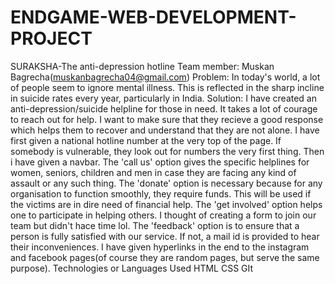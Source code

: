 # ENDGAME-WEB-DEVELOPMENT-PROJECT
SURAKSHA-The anti-depression hotline
Team member:
Muskan Bagrecha(muskanbagrecha04@gmail.com)
Problem:
In today's world, a lot of people seem to ignore mental illness. This is reflected in the sharp incline in suicide rates every year, particularly in India. 
Solution:
I have created an anti-depression/suicide helpline for those in need. It takes a lot of courage to reach out for help. I want to make sure that they recieve a good response which helps them to recover and understand that they are not alone.
I have first given a national hotline number at the very top of the page. If somebody is vulnerable, they look out for numbers the very first thing. Then i have given a navbar. The 'call us' option gives the specific helplines for women, seniors, children and men in case they are facing any kind of assault or any such thing. The 'donate' option is necessary because for any organisation to function smoothly, they require funds. This will be used if the victims are in dire need of financial help. The 'get involved' option helps one to participate in helping others. I thought of creating a form to join our team but didn't hace time lol. The 'feedback' option is to ensure that a person is fully satisfied with our service. If not, a mail id is provided to hear their inconveniences. I have given hyperlinks in the end to the instagram and facebook pages(of course they are random pages, but serve the same purpose).
Technologies or Languages Used
HTML
CSS
GIt
